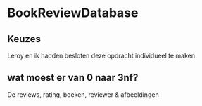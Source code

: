 # BookReviewDatabase 

## Keuzes
Leroy en ik hadden besloten deze opdracht individueel te maken

## wat moest er van 0 naar 3nf?
De reviews, rating, boeken, reviewer & afbeeldingen